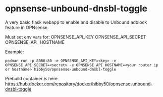 # opnsense-unbound-dnsbl-toggle
A very basic flask webapp to enable and disable to Unbound adblock feature in OPNsense.

Must set env vars for:
OPNSENSE_API_KEY
OPNSENSE_API_SECRET
OPNSENSE_API_HOSTNAME

Example:
```
podman run -p 8080:80 -e OPNSENSE_API_KEY=<key> -e OPNSENSE_API_SECRET=<secret> -e OPNSENSE_API_HOSTNAME=<your router ip or hostname> hibby50/opnsense-unbound-dnsbl-toggle
```

Prebuild container is here https://hub.docker.com/repository/docker/hibby50/opnsense-unbound-dnsbl-toggle
